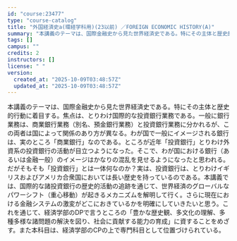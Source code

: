 ```yaml
---
id: "course:23477"
type: "course-catalog"
title: "外国経済史a(環経学科用)(23以前) ／FOREIGN ECONOMIC HISTORY(A)"
summary: "本講義のテーマは、国際金融史から見た世界経済史である。特にその主体と歴史的行動に着目する。焦点は、とりわけ国際的な投資銀行業務である。一般に銀行業務は、商業銀行業務（別名、預金銀行業務）と投資銀行業務に分かれるが、この両者は国によって関係の…"
tags: []
campus: ""
credits: 2
instructors: []
license: " "
version:
  created_at: "2025-10-09T03:48:57Z"
  updated_at: "2025-10-09T03:48:57Z"
---
```


本講義のテーマは、国際金融史から見た世界経済史である。特にその主体と歴史的行動に着目する。焦点は、とりわけ国際的な投資銀行業務である。一般に銀行業務は、商業銀行業務（別名、預金銀行業務）と投資銀行業務に分かれるが、この両者は国によって関係のあり方が異なる。わが国で一般にイメージされる銀行は、実のところ「商業銀行」なのである。ところが近年「投資銀行」とりわけ外資系の投資銀行の活動が目立つようになった。そこで、わが国における銀行（あるいは金融一般）のイメージはかなりの混乱を見せるようになったと思われる。だがそもそも「投資銀行」とは一体何なのか？実は、投資銀行は、とりわけイギリスおよびアメリカ合衆国においては長い歴史を持っているのである。本講義では、国際的な諸投資銀行の歴史的活動の追跡を通じて、世界経済のグローバルなパワーシフト（重心移動）が起きるメカニズムを解明して行く。さらに現在における金融システムの激変がどこにおきているかを明確にしていきたいと思う。これを通じて、経済学部のDPで言うところの「豊かな歴史観、多文化の理解、多種多様な諸問題の解決を図り、社会に貢献する能力の育成」に資することをめざす。また本科目は、経済学部のCPの上で専門科目として位置づけられている。
